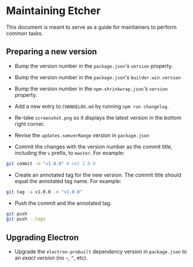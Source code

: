 Maintaining Etcher
==================

This document is meant to serve as a guide for maintainers to perform common
tasks.

Preparing a new version
-----------------------

- Bump the version number in the `package.json`'s `version` property.

- Bump the version number in the `package.json`'s `builder.win.version`

- Bump the version number in the `npm-shrinkwrap.json`'s `version` property.

- Add a new entry to `CHANGELOG.md` by running `npm run changelog`.

- Re-take `screenshot.png` so it displays the latest version in the bottom
right corner.

- Revise the `updates.semverRange` version in `package.json`

- Commit the changes with the version number as the commit title, including the
`v` prefix, to `master`. For example:

```sh
git commit -m "v1.0.0" # not 1.0.0
```

- Create an annotated tag for the new version. The commit title should equal
the annotated tag name. For example:

```sh
git tag -a v1.0.0 -m "v1.0.0"
```

- Push the commit and the annotated tag.

```sh
git push
git push --tags
```

Upgrading Electron
------------------

- Upgrade the `electron-prebuilt` dependency version in `package.json` to an
*exact version* (no `~`, `^`, etc).
